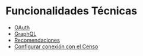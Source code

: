 # Funcionalidades Técnicas

* [OAuth](oauth.md)
* [GraphQL](graphql.md)
* [Recomendaciones](recommendations.md)
* [Configurar conexión con el Censo](census_configuration.md)
